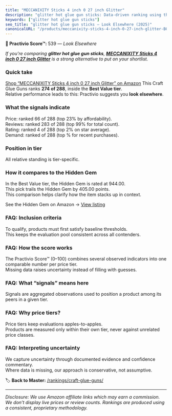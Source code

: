 ```yaml
---
title: "MECCANIXITY Sticks 4 inch 0 27 inch Glitter"
description: "glitter hot glue gun sticks: Data-driven ranking using the Practivio Score™. Positioned by quality, value, demand, findability, momentum."
keywords: ["glitter hot glue gun sticks"]
seo_title: "glitter hot glue gun sticks — Look Elsewhere (2025)"
canonicalURL: "/products/meccanixity-sticks-4-inch-0-27-inch-glitter-B09TNLVM2C/"
---
```


**🚫 Practivio Score™:** 539 — _Look Elsewhere_


*If you're comparing **glitter hot glue gun sticks**, **[MECCANIXITY Sticks 4 inch 0 27 inch Glitter](https://www.amazon.com/dp/B09TNLVM2C?tag=practivio-20)** is a strong alternative to put on your shortlist.*
### Quick take
[Shop “MECCANIXITY Sticks 4 inch 0 27 inch Glitter” on Amazon](https://www.amazon.com/dp/B09TNLVM2C?tag=practivio-20)
This Craft Glue Guns ranks **274 of 288**, inside the **Best Value tier**.  
Relative performance leads to this: Practivio suggests you **look elsewhere**.

### What the signals indicate
Price: ranked 66 of 288 (top 23% by affordability).  
Reviews: ranked 283 of 288 (top 99% for total count).  
Rating: ranked 4 of 288 (top 2% on star average).  
Demand: ranked  of 288 (top % for recent purchases).

### Position in tier
All relative standing is tier-specific.

### How it compares to the Hidden Gem
In the Best Value tier, the Hidden Gem is rated at 944.00.  
This pick trails the Hidden Gem by 405.00 points.  
This comparison helps clarify how the item stacks up in context.  

See the Hidden Gem on Amazon → [View listing](https://www.amazon.com/dp/B071HH42WW?tag=practivio-20)

### FAQ: Inclusion criteria
To qualify, products must first satisfy baseline thresholds.  
This keeps the evaluation pool consistent across all contenders.

### FAQ: How the score works
The Practivio Score™ (0–100) combines several observed indicators into one comparable number per price tier.  
Missing data raises uncertainty instead of filling with guesses.

### FAQ: What “signals” means here
Signals are aggregated observations used to position a product among its peers in a given tier.

### FAQ: Why price tiers?
Price tiers keep evaluations apples-to-apples.  
Products are measured only within their own tier, never against unrelated price classes.

### FAQ: Interpreting uncertainty
We capture uncertainty through documented evidence and confidence commentary.  
Where data is missing, our approach is conservative, not assumptive.


🏷️ **Back to Master:** [/rankings/craft-glue-guns/](/rankings/craft-glue-guns/)

---
_Disclosure: We use Amazon affiliate links which may earn a commission. We don’t display live prices or review counts. Rankings are produced using a consistent, proprietary methodology._
